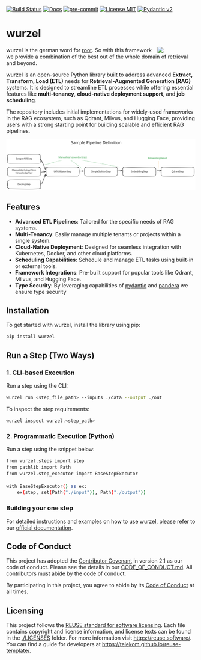 [![Build Status](https://img.shields.io/badge/build-passing-brightgreen)](https://github.com/telekom/wurzel/actions)
[![Docs](https://img.shields.io/badge/docs-live-brightgreen)](https://telekom.github.io/wurzel/)
[![pre-commit](https://img.shields.io/badge/pre--commit-enabled-brightgreen?logo=pre-commit&logoColor=white)](https://github.com/pre-commit/pre-commit)
[![License MIT](https://img.shields.io/github/license/docling-project/docling)](https://reuse.software/)
[![Pydantic v2](https://img.shields.io/endpoint?url=https://raw.githubusercontent.com/pydantic/pydantic/main/docs/badge/v2.json)](https://pydantic.dev)

# wurzel
<img src=https://raw.githubusercontent.com/telekom/wurzel/main/docs/icon.png width=20% align=right>


wurzel is the german word for [root](https://en.wikipedia.org/wiki/Root). So with this framework we provide a combination of the best out of the whole domain of retrieval and beyond.

wurzel is an open-source Python library built to address advanced **Extract, Transform, Load (ETL)** needs for **Retrieval-Augmented Generation (RAG)** systems. It is designed to streamline ETL processes while offering essential features like **multi-tenancy**, **cloud-native deployment support**, and **job scheduling**.

The repository includes initial implementations for widely-used frameworks in the RAG ecosystem, such as Qdrant, Milvus, and Hugging Face, providing users with a strong starting point for building scalable and efficient RAG pipelines.

![Sample Pipeline](docs/sample-pipeline.excalidraw.svg)
## Features

- **Advanced ETL Pipelines**: Tailored for the specific needs of RAG systems.
- **Multi-Tenancy**: Easily manage multiple tenants or projects within a single system.
- **Cloud-Native Deployment**: Designed for seamless integration with Kubernetes, Docker, and other cloud platforms.
- **Scheduling Capabilities**: Schedule and manage ETL tasks using built-in or external tools.
- **Framework Integrations**: Pre-built support for popular tools like Qdrant, Milvus, and Hugging Face.
- **Type Security**: By leveraging capabilities of [pydantic](https://docs.pydantic.dev/latest/) and [pandera](https://pandera.readthedocs.io/en/stable/) we ensure type security

## Installation

To get started with wurzel, install the library using pip:

```bash
pip install wurzel
```


## Run a Step (Two Ways)

### 1. CLI-based Execution
Run a step using the CLI:
```bash
wurzel run <step_file_path> --inputs ./data --output ./out
```
To inspect the step requirements:
```bash
wurzel inspect wurzel.<step_path>
```
### 2. Programmatic Execution (Python)
Run a step using the snippet below:
```bash
from wurzel.steps import step
from pathlib import Path
from wurzel.step_executor import BaseStepExecutor

with BaseStepExecutor() as ex:
    ex(step, set(Path("./input")), Path("./output"))
```

### Building your one step

For detailed instructions and examples on how to use wurzel, please refer to our [official documentation](https://telekom.github.io/wurzel/).

## Code of Conduct

This project has adopted the [Contributor Covenant](https://www.contributor-covenant.org/) in version 2.1 as our code of conduct. Please see the details in our [CODE_OF_CONDUCT.md](CODE_OF_CONDUCT.md). All contributors must abide by the code of conduct.

By participating in this project, you agree to abide by its [Code of Conduct](./CODE_OF_CONDUCT.md) at all times.

## Licensing

This project follows the [REUSE standard for software licensing](https://reuse.software/).
Each file contains copyright and license information, and license texts can be found in the [./LICENSES](./LICENSES) folder. For more information visit https://reuse.software/.
You can find a guide for developers at https://telekom.github.io/reuse-template/.

